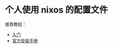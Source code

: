 # 个人使用 nixos 的配置文件

推荐教程：

- [入门](https://nixos-and-flakes.thiscute.world/zh/preface)
- [官方安装手册](https://nixos.org/learn/)

<!-- TODO: ## 目录结构 -->
